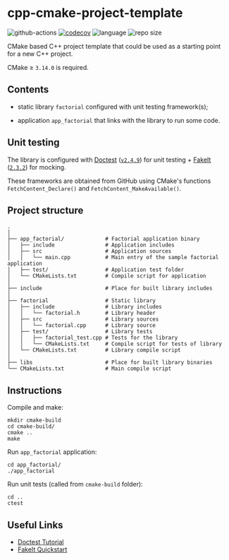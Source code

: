 cpp-cmake-project-template
================

![github-actions](https://github.com/dstrebkov/cpp-cmake-project-template/actions/workflows/cmake.yml/badge.svg?event=push)
[![codecov](https://codecov.io/gh/dstrebkov/cpp-cmake-project-template/branch/main/graph/badge.svg?token=ZH1RSUGL5R)](https://codecov.io/gh/dstrebkov/cpp-cmake-project-template)
![language](https://img.shields.io/github/languages/top/dstrebkov/cpp-cmake-project-template)
![repo size](https://img.shields.io/github/repo-size/dstrebkov/cpp-cmake-project-template)

CMake based C++ project template that could be used as a starting point for a new C++ project.

CMake ≥ `3.14.0` is required.

## Contents

- static library `factorial` configured with unit testing framework(s);

- application `app_factorial` that links with the library to run some code.

## Unit testing

The library is configured with [Doctest](https://github.com/doctest/doctest) ([`v2.4.9`](https://github.com/doctest/doctest/releases/tag/v2.4.9)) for unit testing + [FakeIt](https://github.com/eranpeer/FakeIt) ([`2.3.2`](https://github.com/eranpeer/FakeIt/releases/tag/2.3.2)) for mocking.

These frameworks are obtained from GitHub using CMake's functions `FetchContent_Declare()` and `FetchContent_MakeAvailable()`.

## Project structure

```
.
│
├── app_factorial/             # Factorial application binary
│   ├── include                # Application includes
│   ├── src                    # Application sources
│   │   └── main.cpp           # Main entry of the sample factorial application
│   ├── test/                  # Application test folder
│   └── CMakeLists.txt         # Compile script for application
│
├── include                    # Place for built library includes
│
├── factorial                  # Static library
│   ├── include                # Library includes
│   │   └── factorial.h        # Library header
│   ├── src                    # Library sources
│   │   └── factorial.cpp      # Library source
│   ├── test/                  # Library tests
│   │   ├── factorial_test.cpp # Tests for the library
│   │   └── CMakeLists.txt     # Compile script for tests of library
│   └── CMakeLists.txt         # Library compile script
│
├── libs                       # Place for built library binaries
└── CMakeLists.txt             # Main compile script
```

## Instructions

Compile and make:

```
mkdir cmake-build
cd cmake-build/
cmake ..
make
```

Run `app_factorial` application:

```
cd app_factorial/
./app_factorial
```

Run unit tests (called from `cmake-build` folder):

```
cd ..
ctest
```

## Useful Links

* [Doctest Tutorial](https://github.com/doctest/doctest/blob/master/doc/markdown/tutorial.md)
* [FakeIt Quickstart](https://github.com/eranpeer/FakeIt/wiki/Quickstart)
